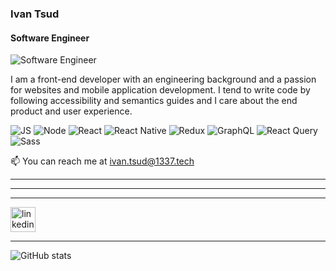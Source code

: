 
### Ivan Tsud
#### Software Engineer
![Software Engineer](https://1337-open-source.vercel.app/images/generator/Logotype-dark.svg)


I am a front-end developer with an engineering background and a passion for websites and mobile application development. I tend to write code by following accessibility and semantics guides and I care about the end product and user experience.

![JS](https://img.shields.io/badge/-JS-05e273)
![Node](https://img.shields.io/badge/-Node-05e273)
![React](https://img.shields.io/badge/-React-05e273)
![React Native](https://img.shields.io/badge/-React%20Native-05e273)
![Redux](https://img.shields.io/badge/-Redux-05e273)
![GraphQL](https://img.shields.io/badge/-GraphQL-05e273)
![React Query](https://img.shields.io/badge/-React%20Query-%23f59e0b)
![Sass](https://img.shields.io/badge/-Sass-05e273)


📫 You can reach me at ivan.tsud@1337.tech


---



---



  
  












---

  




[<img src=https://1337-open-source.vercel.app/images/generator/stackoverflow.svg alt='linkedin' height='40'>](https://stackoverflow.com/users/7379484/)





---



  
  

  
  
![GitHub stats](https://github-readme-stats.vercel.app/api?username=IvaTsu&show_icons=true&bg_color=0C0C91&text_color=05E273&title_color=05E273&border_color=05E273)
  
  

  
  

  
  

